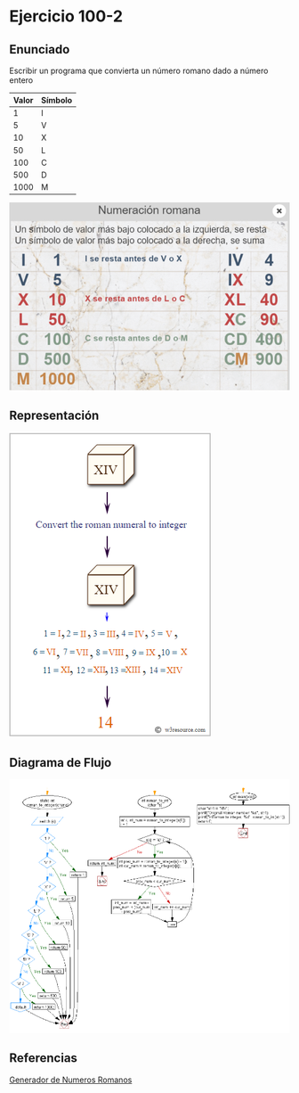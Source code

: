 
# Ejercicio 100-2

## Enunciado

Escribir un programa que convierta un número romano dado a número entero

| Valor | Símbolo  |
|-------|----------|
|  1    | I        |
|  5    | V        |
|  10   | X        |
|  50   | L        |
|  100  | C        |
|  500  | D        |
|  1000 | M        |


![explicacion-numeros-romanos](attachments/explicacion-numeros-romanos.png)

## Representación

![pictorial](attachments/pictorial-100-5.png)

## Diagrama de Flujo

![flow-chart](attachments/flowchart-100-5.png)

## Referencias

[Generador de Numeros Romanos](https://capitalizemytitle.com/generador-de-numeros-romanos)
